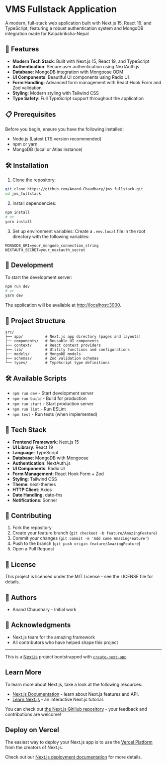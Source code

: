 # VMS Fullstack Application

A modern, full-stack web application built with Next.js 15, React 19, and TypeScript, featuring a robust authentication system and MongoDB integration made for Kalpabriksha-Nepal

## 🚀 Features

- **Modern Tech Stack**: Built with Next.js 15, React 19, and TypeScript
- **Authentication**: Secure user authentication using NextAuth.js
- **Database**: MongoDB integration with Mongoose ODM
- **UI Components**: Beautiful UI components using Radix UI
- **Form Handling**: Advanced form management with React Hook Form and Zod validation
- **Styling**: Modern styling with Tailwind CSS
- **Type Safety**: Full TypeScript support throughout the application

## 📋 Prerequisites

Before you begin, ensure you have the following installed:
- Node.js (Latest LTS version recommended)
- npm or yarn
- MongoDB (local or Atlas instance)

## 🛠️ Installation

1. Clone the repository:
```bash
git clone https://github.com/Anand-Chaudhary/jms_fullstack.git
cd jms_fullstack
```

2. Install dependencies:
```bash
npm install
# or
yarn install
```

3. Set up environment variables:
Create a `.env.local` file in the root directory with the following variables:
```env
MONGODB_URI=your_mongodb_connection_string
NEXTAUTH_SECRET=your_nextauth_secret
```

## 🚀 Development

To start the development server:

```bash
npm run dev
# or
yarn dev
```

The application will be available at [http://localhost:3000](http://localhost:3000).

## 📁 Project Structure

```
src/
├── app/          # Next.js app directory (pages and layouts)
├── components/   # Reusable UI components
├── context/      # React context providers
├── lib/          # Utility functions and configurations
├── models/       # MongoDB models
├── schemas/      # Zod validation schemas
└── types/        # TypeScript type definitions
```

## 🛠️ Available Scripts

- `npm run dev` - Start development server
- `npm run build` - Build for production
- `npm run start` - Start production server
- `npm run lint` - Run ESLint
- `npm test` - Run tests (when implemented)

## 🔧 Tech Stack

- **Frontend Framework**: Next.js 15
- **UI Library**: React 19
- **Language**: TypeScript
- **Database**: MongoDB with Mongoose
- **Authentication**: NextAuth.js
- **UI Components**: Radix UI
- **Form Management**: React Hook Form + Zod
- **Styling**: Tailwind CSS
- **Theme**: next-themes
- **HTTP Client**: Axios
- **Date Handling**: date-fns
- **Notifications**: Sonner

## 🤝 Contributing

1. Fork the repository
2. Create your feature branch (`git checkout -b feature/AmazingFeature`)
3. Commit your changes (`git commit -m 'Add some AmazingFeature'`)
4. Push to the branch (`git push origin feature/AmazingFeature`)
5. Open a Pull Request

## 📝 License

This project is licensed under the MIT License - see the LICENSE file for details.

## 👥 Authors

- Anand Chaudhary - Initial work

## 🙏 Acknowledgments

- Next.js team for the amazing framework
- All contributors who have helped shape this project

---

This is a [Next.js](https://nextjs.org) project bootstrapped with [`create-next-app`](https://nextjs.org/docs/app/api-reference/cli/create-next-app).

## Learn More

To learn more about Next.js, take a look at the following resources:

- [Next.js Documentation](https://nextjs.org/docs) - learn about Next.js features and API.
- [Learn Next.js](https://nextjs.org/learn) - an interactive Next.js tutorial.

You can check out [the Next.js GitHub repository](https://github.com/vercel/next.js) - your feedback and contributions are welcome!

## Deploy on Vercel

The easiest way to deploy your Next.js app is to use the [Vercel Platform](https://vercel.com/new?utm_medium=default-template&filter=next.js&utm_source=create-next-app&utm_campaign=create-next-app-readme) from the creators of Next.js.

Check out our [Next.js deployment documentation](https://nextjs.org/docs/app/building-your-application/deploying) for more details.
